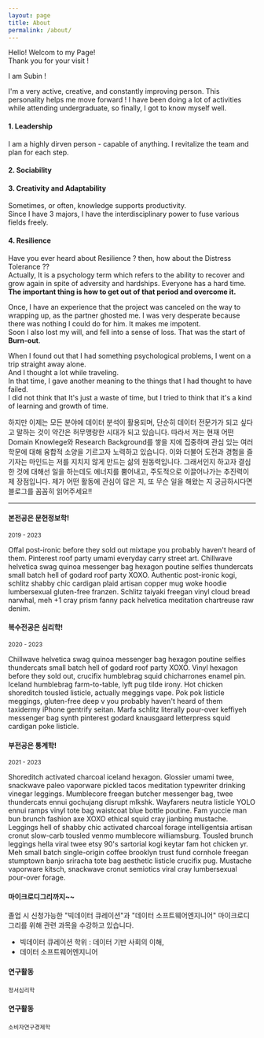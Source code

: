 ```yaml
---
layout: page
title: About
permalink: /about/
---
```


Hello! Welcom to my Page!   
Thank you for your visit !  
  
I am Subin !  
  
I'm a very active, creative, and constantly improving person. 
This personality helps me move forward ! 
I have been doing a lot of activities while attending undergraduate, so finally, I got to know myself well.    
    
  
#### 1. Leadership
I am a highly dirven person - capable of anything. I revitalize the team and plan for each step.

#### 2. Sociability


#### 3. Creativity and Adaptability
Sometimes, or often, knowledge supports productivity.  
Since I have 3 majors, I have the interdisciplinary power to fuse various fields freely. 


#### 4. Resilience
Have you ever heard about Resilience ? then, how about the Distress Tolerance ??  
Actually, It is a psychology term which refers to the ability to recover and grow again in spite of adversity and hardships.
Everyone has a hard time. **The important thing is how to get out of that period and overcome it.**  

Once, I have an experience that the project was canceled on the way to wrapping up, as the partner ghosted me. 
I was very desperate because there was nothing I could do for him. It makes me impotent.  
Soon I also lost my will, and fell into a sense of loss. That was the start of **Burn-out**.   
  
When I found out that I had something psychological problems, I went on a trip straight away alone.  
And I thought a lot while traveling.  
In that time, I gave another meaning to the things that I had thought to have failed.  
I did not think that It's just a waste of time, but I tried to think that it's a kind of learning and growth of time.


하지만 이제는 모든 분야에 데이터 분석이 활용되며, 단순히 데이터 전문가가 되고 싶다고 말하는 것이 약간은 허무맹랑한 시대가 되고 있습니다. 
따라서 저는 현재 어떤 Domain Knowlege와 Research Background를 쌓을 지에 집중하며 관심 있는 여러 학문에 대해 융합적 소양을 기르고자 노력하고 있습니다. 이와 더불어 도전과 경험을 즐기자는 마인드는 저를 지치지 않게 만드는 삶의 원동력입니다. 
그래서인지 하고자 결심한 것에 대해선 일을 하는데도 에너지를 뿜어내고, 주도적으로 이끌어나가는 추진력이 제 장점입니다. 
제가 어떤 활동에 관심이 많은 지, 또 무슨 일을 해왔는 지 궁금하시다면 블로그를 꼼꼼히 읽어주세요!!

***

#### 본전공은 문헌정보학!
<small>2019 - 2023</small>

Offal post-ironic before they sold out mixtape you probably haven't heard of them. Pinterest roof party umami everyday carry street art. Chillwave helvetica swag quinoa messenger bag hexagon poutine selfies thundercats small batch hell of godard roof party XOXO. Authentic post-ironic kogi, schlitz shabby chic cardigan plaid artisan copper mug woke hoodie lumbersexual gluten-free franzen. Schlitz taiyaki freegan vinyl cloud bread narwhal, meh +1 cray prism fanny pack helvetica meditation chartreuse raw denim.

#### 복수전공은 심리학!
<small>2020 - 2023</small>

Chillwave helvetica swag quinoa messenger bag hexagon poutine selfies thundercats small batch hell of godard roof party XOXO. Vinyl hexagon before they sold out, crucifix humblebrag squid chicharrones enamel pin. Iceland humblebrag farm-to-table, lyft pug tilde irony.
Hot chicken shoreditch tousled listicle, actually meggings vape. Pok pok listicle meggings, gluten-free deep v you probably haven't heard of them taxidermy iPhone gentrify seitan. Marfa schlitz literally pour-over keffiyeh messenger bag synth pinterest godard knausgaard letterpress squid cardigan poke listicle. 

#### 부전공은 통계학!
<small>2021 - 2023</small>

Shoreditch activated charcoal iceland hexagon. Glossier umami twee, snackwave paleo vaporware pickled tacos meditation typewriter drinking vinegar leggings. Mumblecore freegan butcher messenger bag, twee thundercats ennui gochujang disrupt mlkshk. Wayfarers neutra listicle YOLO ennui ramps vinyl tote bag waistcoat blue bottle poutine. Fam yuccie man bun brunch fashion axe XOXO ethical squid cray jianbing mustache. Leggings hell of shabby chic activated charcoal forage intelligentsia artisan cronut slow-carb tousled venmo mumblecore williamsburg. Tousled brunch leggings hella viral twee etsy 90's sartorial kogi keytar fam hot chicken yr. Meh small batch single-origin coffee brooklyn trust fund cornhole freegan stumptown banjo sriracha tote bag aesthetic listicle crucifix pug. Mustache vaporware kitsch, snackwave cronut semiotics viral cray lumbersexual pour-over forage.

#### 마이크로디그리까지~~

졸업 시 신청가능한 "빅데이터 큐레이션"과 "데이터 소프트웨어엔지니어" 마이크로디그리를 위해 관련 과목을 수강하고 있습니다. 

- 빅데이터 큐레이션 학위 : 데이터 기반 사회의 이해, 
- 데이터 소프트웨어엔지니어

#### 연구활동
<small>정서심리학</small>


#### 연구활동
<small>소비자연구경제학</small>